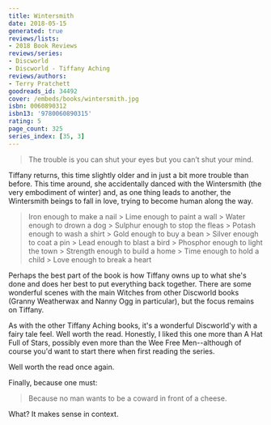 ```yaml
---
title: Wintersmith
date: 2018-05-15
generated: true
reviews/lists:
- 2018 Book Reviews
reviews/series:
- Discworld
- Discworld - Tiffany Aching
reviews/authors:
- Terry Pratchett
goodreads_id: 34492
cover: /embeds/books/wintersmith.jpg
isbn: 0060890312
isbn13: '9780060890315'
rating: 5
page_count: 325
series_index: [35, 3]
---
```

> The trouble is you can shut your eyes but you can’t shut your mind.

Tiffany returns, this time slightly older and in just a bit more trouble than before. This time around, she accidentally danced with the Wintersmith (the very embodiment of winter) and, as one thing leads to another, the Wintersmith beings to fall in love, trying to become human along the way.  

<!--more-->

> Iron enough to make a nail   > Lime enough to paint a wall   > Water enough to drown a dog   > Sulphur enough to stop the fleas   > Potash enough to wash a shirt   > Gold enough to buy a bean   > Silver enough to coat a pin   > Lead enough to blast a bird   > Phosphor enough to light the town   > Strength enough to build a home   > Time enough to hold a child   > Love enough to break a heart  

Perhaps the best part of the book is how Tiffany owns up to what she's done and does her best to put everything back together. There are some wonderful scenes with the main Witches from other Discworld books (Granny Weatherwax and Nanny Ogg in particular), but the focus remains on Tiffany.  

As with the other Tiffany Aching books, it's a wonderful Discworld'y with a fairy tale feel. Well worth the read. Honestly, I liked this one more than A Hat Full of Stars, possibly even more than the Wee Free Men--although of course you'd want to start there when first reading the series.  

Well worth the read once again.  

Finally, because one must:  

> Because no man wants to be a coward in front of a cheese.

What? It makes sense in context.